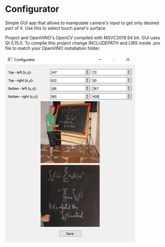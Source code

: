 # Configurator

Simple GUI app that allows to manipulate camera's input to get only desired part of it. Use this to select touch panel's surface. <br/>

Project and OpenVINO's OpenCV compiled with MSVC2019 64 bit. GUI uses Qt 5.15.0. To compile this project change INCLUDEPATH and LIBS inside .pro file to match your OpenVINO installation folder. 

![alt text](https://github.com/Tai-Min/ML-Touch-Panel/blob/master/media/configurator.png "Configurator application image")
